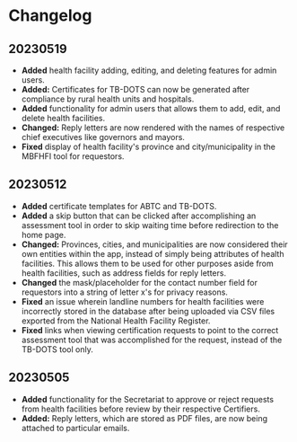 # Changelog

## 20230519

- __Added__ health facility adding, editing, and deleting features for
admin users.
- __Added:__ Certificates for TB-DOTS can now be generated after compliance
by rural health units and hospitals.
- __Added__ functionality for admin users that allows them to add, edit,
and delete health facilities.
- __Changed:__ Reply letters are now rendered with the names of respective
chief executives like governors and mayors.
- __Fixed__ display of health facility's province and city/municipality in
the MBFHFI tool for requestors.

## 20230512

- __Added__ certificate templates for ABTC and TB-DOTS.
- __Added__ a skip button that can be clicked after accomplishing an
assessment tool in order to skip waiting time before redirection to the
home page.
- __Changed:__ Provinces, cities, and municipalities are now considered
their own entities within the app, instead of simply being attributes of
health facilities. This allows them to be used for other purposes aside
from health facilities, such as address fields for reply letters.
- __Changed__ the mask/placeholder for the contact number field for
requestors into a string of letter x's for privacy reasons.
- __Fixed__ an issue wherein landline numbers for health facilities were
incorrectly stored in the database after being uploaded via CSV files
exported from the National Health Facility Register.
- __Fixed__ links when viewing certification requests to point to the
correct assessment tool that was accomplished for the request, instead of
the TB-DOTS tool only.

## 20230505

- __Added__ functionality for the Secretariat to approve or reject requests
from health facilities before review by their respective Certifiers.
- __Added:__ Reply letters, which are stored as PDF files, are now being
attached to particular emails.
